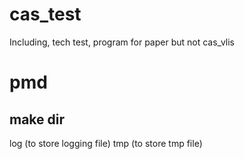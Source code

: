 cas_test
============
Including, tech test, program for paper but not cas_vlis

# pmd
## make dir
log (to store logging file)
tmp (to store tmp file)
